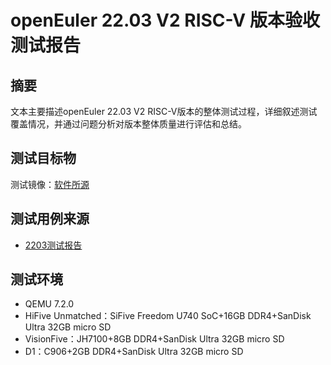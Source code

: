 # openEuler 22.03 V2 RISC-V 版本验收测试报告

## 摘要

文本主要描述openEuler 22.03 V2 RISC-V版本的整体测试过程，详细叙述测试覆盖情况，并通过问题分析对版本整体质量进行评估和总结。

## 测试目标物

测试镜像：[软件所源](https://mirror.iscas.ac.cn/openeuler-sig-riscv/openEuler-RISC-V/preview/openEuler-22.03-V2-riscv64/)

## 测试用例来源

- [2203测试报告](https://github.com/YunxiangLuo/oe2203_20220930)

## 测试环境

- QEMU 7.2.0
- HiFive Unmatched：SiFive Freedom U740 SoC+16GB DDR4+SanDisk Ultra 32GB micro SD
- VisionFive：JH7100+8GB DDR4+SanDisk Ultra 32GB micro SD
- D1：C906+2GB DDR4+SanDisk Ultra 32GB micro SD
